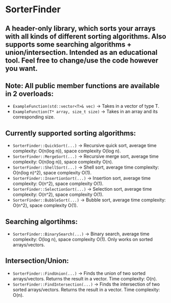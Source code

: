 # SorterFinder
A header-only library, which sorts your arrays with all kinds of different sorting algorithms. Also supports some searching algorithms + union/intersection. Intended as an educational tool. Feel free to change/use the code however you want.
---
## Note: All public member functions are available in 2 overloads: 
- `ExampleFunction(std::vector<T>& vec)` -> Takes in a vector of type T.
- `ExampleFunction(T* array, size_t size)` -> Takes in an array and its corresponding size.
## Currently supported sorting algorithms:
- `SorterFinder::QuickSort(...)` -> Recursive quick sort, average time complexity: O(n(log n)), space complexity O(log n).
- `SorterFinder::MergeSort(...)` -> Recursive merge sort, average time complexity: O(n(log n)), space complexity O(n).
- `SorterFinder::ShellSort(...)` -> Shell sort, average time complexity: O(n(log n)^2), space complexity O(1).
- `SorterFinder::InsertionSort(...)` -> Insertion sort, average time complexity: O(n^2), space complexity O(1).
- `SorterFinder::SelectionSort(...)` -> Selection sort, average time complexity: O(n^2), space complexity O(1).
- `SorterFinder::BubbleSort(...)` -> Bubble sort, average time complexity: O(n^2), space complexity O(1).
## Searching algortihms:
- `SorterFinder::BinarySearch(...)` -> Binary search, average time complexity: O(log n), space complexity O(1). Only works on sorted arrays/vectors.
## Intersection/Union:
- `SorterFinder::FindUnion(...)` -> Finds the union of two sorted arrays/vectors. Returns the result in a vector. Time complexity: O(n).
- `SorterFinder::FindIntersection(...)` -> Finds the intersection of two sorted arrays/vectors. Returns the result in a vector. Time complexity: O(n).
